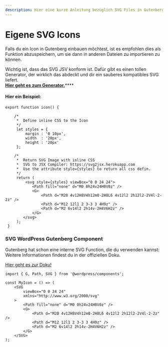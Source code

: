 ```yaml
---
description: Hier eine kurze Anleitung bezüglich SVG Files in Gutenberg.
---
```


# Eigene SVG Icons

Falls du ein Icon in Gutenberg einbauen möchtest, ist es empfohlen dies als Funktion  abzuspeichern, um sie dann in anderen Dateien zu importieren zu können. 

Wichtig ist, dass das SVG JSV konform ist. Dafür gibt es einen tollen Generator, der wirklich das abdeckt und dir ein sauberes kompatibles SVG liefert.   
[**Hier geht es zum Generator.**](https://www.smooth-code.com/open-source/svgr/playground/)\*\*\*\*

#### Hier ein Beispiel: 

```text
export function icon() {

    /* 
     *  Define inline CSS to the Icon 
     */ 
     let styles = {
         margin : '0 10px', 
         width  : '20px', 
         height : '20px'
     };
 
    /* 
     *  Return SVG Image with inline CSS
     *  SVG to JSX Compiler: https://svg2jsx.herokuapp.com
     *  Use the attribute style={styles} to return all css defin.
     */
     return (
         <svg style={styles} viewBox="0 0 24 24">
    		<Path fill="none" d="M0 0h24v24H0V0z" />
    		<G>
    			<Path d="M20 4v12H8V4h12m0-2H8L6 4v12l2 2h12l2-2V4l-2-2z" />
    			<Path d="M12 12l1 2 3-3 3 4H9z" />
    			<Path d="M2 6v14l2 2h14v-2H4V6H2z" />
    		</G>
    	</svg>
     );
 }
```

### SVG WordPress Gutenberg Component 

Gutenberg hat schon eine interne SVG Function, die du verwenden kannst:   
Weitere Informationen findest du in der offiziellen Doku.   
  
[Hier geht es zur Doku!](https://github.com/WordPress/gutenberg/tree/master/packages/components/src/primitives/svg)

```text
import { G, Path, SVG } from '@wordpress/components';

const MyIcon = () => (
	<SVG
		viewBox="0 0 24 24"
		xmlns="http://www.w3.org/2000/svg"
	>
		<Path fill="none" d="M0 0h24v24H0V0z" />
		<G>
			<Path d="M20 4v12H8V4h12m0-2H8L6 4v12l2 2h12l2-2V4l-2-2z" />
			<Path d="M12 12l1 2 3-3 3 4H9z" />
			<Path d="M2 6v14l2 2h14v-2H4V6H2z" />
		</G>
	</SVG>
);
```


